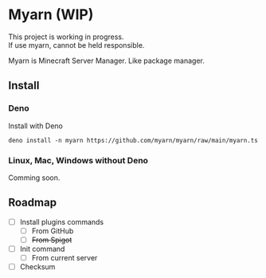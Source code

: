 # Myarn (WIP)
This project is working in progress.  
If use myarn, cannot be held responsible.

Myarn is Minecraft Server Manager.
Like package manager.

## Install

### Deno
Install with Deno
```
deno install -n myarn https://github.com/myarn/myarn/raw/main/myarn.ts
```

### Linux, Mac, Windows without Deno
Comming soon.

## Roadmap

- [ ] Install plugins commands
  - [ ] From GitHub
  - [ ] ~~From Spigot~~
- [ ] Init command
  - [ ] From current server
- [ ] Checksum